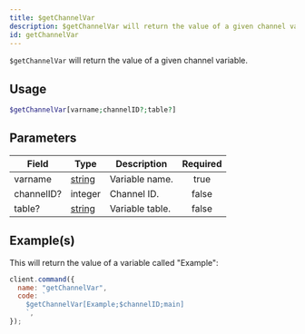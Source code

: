 ```yaml
---
title: $getChannelVar
description: $getChannelVar will return the value of a given channel variable.
id: getChannelVar
---
```


`$getChannelVar` will return the value of a given channel variable.

## Usage

```php
$getChannelVar[varname;channelID?;table?]
```

## Parameters

| Field      | Type                                                                                              | Description     | Required |
| ---------- | ------------------------------------------------------------------------------------------------- | --------------- | :------: |
| varname    | [string](https://developer.mozilla.org/en-US/docs/Web/JavaScript/Reference/Global_Objects/String) | Variable name.  |   true   |
| channelID? | integer                                                                                           | Channel ID.     |  false   |
| table?     | [string](https://developer.mozilla.org/en-US/docs/Web/JavaScript/Reference/Global_Objects/String) | Variable table. |  false   |

## Example(s)

This will return the value of a variable called "Example":

```javascript
client.command({
  name: "getChannelVar",
  code: `
    $getChannelVar[Example;$channelID;main]
    `,
});
```
